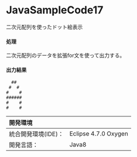 # JavaSampleCode17
二次元配列を使ったドット絵表示

#### 処理
二次元配列のデータを拡張for文を使って出力する。

#### 出力結果  
```
  ##  
 #  # 
#    #
######
#    #
#    #
```
  
| 開発環境 |  |
|:-|:-|
| 統合開発環境(IDE)： | Eclipse 4.7.0 Oxygen |
| 開発言語： | Java8 |
